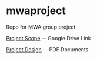 # mwaproject
Repo for MWA group project

[Project Scope](https://docs.google.com/document/d/1s9Bn0TH2xuZs4W-NqPbNSikIlJhqbWPWSWe8sjiJXBw/edit?usp=sharing) -- Google Drive Link

[Project Design](documentation/Design.pdf) -- PDF Documents

